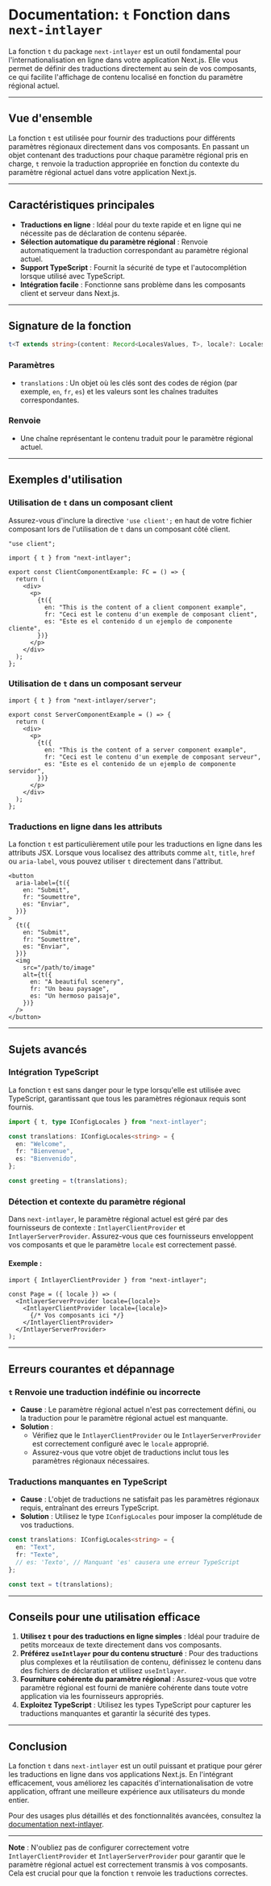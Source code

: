 # Documentation: `t` Fonction dans `next-intlayer`

La fonction `t` du package `next-intlayer` est un outil fondamental pour l'internationalisation en ligne dans votre application Next.js. Elle vous permet de définir des traductions directement au sein de vos composants, ce qui facilite l'affichage de contenu localisé en fonction du paramètre régional actuel.

---

## Vue d'ensemble

La fonction `t` est utilisée pour fournir des traductions pour différents paramètres régionaux directement dans vos composants. En passant un objet contenant des traductions pour chaque paramètre régional pris en charge, `t` renvoie la traduction appropriée en fonction du contexte du paramètre régional actuel dans votre application Next.js.

---

## Caractéristiques principales

- **Traductions en ligne** : Idéal pour du texte rapide et en ligne qui ne nécessite pas de déclaration de contenu séparée.
- **Sélection automatique du paramètre régional** : Renvoie automatiquement la traduction correspondant au paramètre régional actuel.
- **Support TypeScript** : Fournit la sécurité de type et l'autocomplétion lorsque utilisé avec TypeScript.
- **Intégration facile** : Fonctionne sans problème dans les composants client et serveur dans Next.js.

---

## Signature de la fonction

```typescript
t<T extends string>(content: Record<LocalesValues, T>, locale?: Locales): string
```

### Paramètres

- `translations` : Un objet où les clés sont des codes de région (par exemple, `en`, `fr`, `es`) et les valeurs sont les chaînes traduites correspondantes.

### Renvoie

- Une chaîne représentant le contenu traduit pour le paramètre régional actuel.

---

## Exemples d'utilisation

### Utilisation de `t` dans un composant client

Assurez-vous d'inclure la directive `'use client';` en haut de votre fichier composant lors de l'utilisation de `t` dans un composant côté client.

```tsx
"use client";

import { t } from "next-intlayer";

export const ClientComponentExample: FC = () => {
  return (
    <div>
      <p>
        {t({
          en: "This is the content of a client component example",
          fr: "Ceci est le contenu d'un exemple de composant client",
          es: "Este es el contenido d un ejemplo de componente cliente",
        })}
      </p>
    </div>
  );
};
```

### Utilisation de `t` dans un composant serveur

```tsx
import { t } from "next-intlayer/server";

export const ServerComponentExample = () => {
  return (
    <div>
      <p>
        {t({
          en: "This is the content of a server component example",
          fr: "Ceci est le contenu d'un exemple de composant serveur",
          es: "Este es el contenido de un ejemplo de componente servidor",
        })}
      </p>
    </div>
  );
};
```

### Traductions en ligne dans les attributs

La fonction `t` est particulièrement utile pour les traductions en ligne dans les attributs JSX. Lorsque vous localisez des attributs comme `alt`, `title`, `href` ou `aria-label`, vous pouvez utiliser `t` directement dans l'attribut.

```tsx
<button
  aria-label={t({
    en: "Submit",
    fr: "Soumettre",
    es: "Enviar",
  })}
>
  {t({
    en: "Submit",
    fr: "Soumettre",
    es: "Enviar",
  })}
  <img
    src="/path/to/image"
    alt={t({
      en: "A beautiful scenery",
      fr: "Un beau paysage",
      es: "Un hermoso paisaje",
    })}
  />
</button>
```

---

## Sujets avancés

### Intégration TypeScript

La fonction `t` est sans danger pour le type lorsqu'elle est utilisée avec TypeScript, garantissant que tous les paramètres régionaux requis sont fournis.

```typescript
import { t, type IConfigLocales } from "next-intlayer";

const translations: IConfigLocales<string> = {
  en: "Welcome",
  fr: "Bienvenue",
  es: "Bienvenido",
};

const greeting = t(translations);
```

### Détection et contexte du paramètre régional

Dans `next-intlayer`, le paramètre régional actuel est géré par des fournisseurs de contexte : `IntlayerClientProvider` et `IntlayerServerProvider`. Assurez-vous que ces fournisseurs enveloppent vos composants et que le paramètre `locale` est correctement passé.

#### Exemple :

```tsx
import { IntlayerClientProvider } from "next-intlayer";

const Page = ({ locale }) => (
  <IntlayerServerProvider locale={locale}>
    <IntlayerClientProvider locale={locale}>
      {/* Vos composants ici */}
    </IntlayerClientProvider>
  </IntlayerServerProvider>
);
```

---

## Erreurs courantes et dépannage

### `t` Renvoie une traduction indéfinie ou incorrecte

- **Cause** : Le paramètre régional actuel n'est pas correctement défini, ou la traduction pour le paramètre régional actuel est manquante.
- **Solution** :
  - Vérifiez que le `IntlayerClientProvider` ou le `IntlayerServerProvider` est correctement configuré avec le `locale` approprié.
  - Assurez-vous que votre objet de traductions inclut tous les paramètres régionaux nécessaires.

### Traductions manquantes en TypeScript

- **Cause** : L'objet de traductions ne satisfait pas les paramètres régionaux requis, entraînant des erreurs TypeScript.
- **Solution** : Utilisez le type `IConfigLocales` pour imposer la complétude de vos traductions.

```typescript
const translations: IConfigLocales<string> = {
  en: "Text",
  fr: "Texte",
  // es: 'Texto', // Manquant 'es' causera une erreur TypeScript
};

const text = t(translations);
```

---

## Conseils pour une utilisation efficace

1. **Utilisez `t` pour des traductions en ligne simples** : Idéal pour traduire de petits morceaux de texte directement dans vos composants.
2. **Préférez `useIntlayer` pour du contenu structuré** : Pour des traductions plus complexes et la réutilisation de contenu, définissez le contenu dans des fichiers de déclaration et utilisez `useIntlayer`.
3. **Fourniture cohérente du paramètre régional** : Assurez-vous que votre paramètre régional est fourni de manière cohérente dans toute votre application via les fournisseurs appropriés.
4. **Exploitez TypeScript** : Utilisez les types TypeScript pour capturer les traductions manquantes et garantir la sécurité des types.

---

## Conclusion

La fonction `t` dans `next-intlayer` est un outil puissant et pratique pour gérer les traductions en ligne dans vos applications Next.js. En l'intégrant efficacement, vous améliorez les capacités d'internationalisation de votre application, offrant une meilleure expérience aux utilisateurs du monde entier.

Pour des usages plus détaillés et des fonctionnalités avancées, consultez la [documentation next-intlayer](https://github.com/aymericzip/intlayer/blob/main/docs/fr/intlayer_editor.md).

---

**Note** : N'oubliez pas de configurer correctement votre `IntlayerClientProvider` et `IntlayerServerProvider` pour garantir que le paramètre régional actuel est correctement transmis à vos composants. Cela est crucial pour que la fonction `t` renvoie les traductions correctes.
